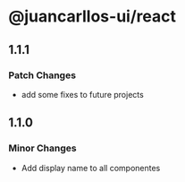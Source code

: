 # @juancarllos-ui/react

## 1.1.1

### Patch Changes

- add some fixes to future projects

## 1.1.0

### Minor Changes

- Add display name to all componentes
